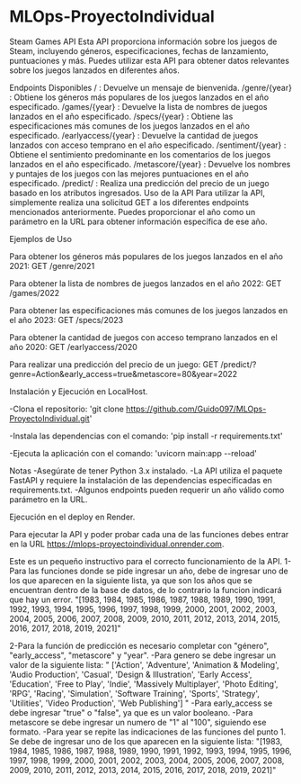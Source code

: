 # MLOps-ProyectoIndividual
Steam Games API
Esta API proporciona información sobre los juegos de Steam, incluyendo géneros, especificaciones, fechas de lanzamiento, puntuaciones y más. Puedes utilizar esta API para obtener datos relevantes sobre los juegos lanzados en diferentes años.

Endpoints Disponibles
/ : Devuelve un mensaje de bienvenida.
/genre/{year} : Obtiene los géneros más populares de los juegos lanzados en el año especificado.
/games/{year} : Devuelve la lista de nombres de juegos lanzados en el año especificado.
/specs/{year} : Obtiene las especificaciones más comunes de los juegos lanzados en el año especificado.
/earlyaccess/{year} : Devuelve la cantidad de juegos lanzados con acceso temprano en el año especificado.
/sentiment/{year} : Obtiene el sentimiento predominante en los comentarios de los juegos lanzados en el año especificado.
/metascore/{year} : Devuelve los nombres y puntajes de los juegos con las mejores puntuaciones en el año especificado.
/predict/ : Realiza una predicción del precio de un juego basado en los atributos ingresados.
Uso de la API
Para utilizar la API, simplemente realiza una solicitud GET a los diferentes endpoints mencionados anteriormente. Puedes proporcionar el año como un parámetro en la URL para obtener información específica de ese año.

Ejemplos de Uso

Para obtener los géneros más populares de los juegos lanzados en el año 2021:
GET /genre/2021

Para obtener la lista de nombres de juegos lanzados en el año 2022:
GET /games/2022

Para obtener las especificaciones más comunes de los juegos lanzados en el año 2023:
GET /specs/2023

Para obtener la cantidad de juegos con acceso temprano lanzados en el año 2020:
GET /earlyaccess/2020

Para realizar una predicción del precio de un juego:
GET /predict/?genre=Action&early_access=true&metascore=80&year=2022

Instalación y Ejecución en LocalHost.

-Clona el repositorio:
'git clone <https://github.com/Guido097/MLOps-ProyectoIndividual.git>'

-Instala las dependencias con el comando:
'pip install -r requirements.txt'

-Ejecuta la aplicación con el comando:
'uvicorn main:app --reload'


Notas
-Asegúrate de tener Python 3.x instalado.
-La API utiliza el paquete FastAPI y requiere la instalación de las dependencias especificadas en requirements.txt.
-Algunos endpoints pueden requerir un año válido como parámetro en la URL.


Ejecución en el deploy en Render.

Para ejecutar la API y poder probar cada una de las funciones debes entrar en la URL <https://mlops-proyectoindividual.onrender.com>.

Este es un pequeño instructivo para el correcto funcionamiento de la API.
1-Para las funciones donde se pide ingresar un año, debe de ingresar uno de los que aparecen en la siguiente lista, ya que son los años que se encuentran dentro de la base de datos, de lo contrario la funcion indicará que hay un error.
"[1983, 1984, 1985, 1986, 1987, 1988, 1989, 1990, 1991, 1992, 1993, 1994, 1995, 1996, 1997, 1998, 1999, 2000, 2001, 2002, 2003, 2004, 2005, 2006, 2007, 2008, 2009, 2010, 2011, 2012, 2013, 2014, 2015, 2016, 2017, 2018, 2019, 2021]"

2-Para la función de predicción es necesario completar con "género", "early_access", "metascore" y "year".
-Para genero se debe ingresar un valor de la siguiente lista:
" ['Action', 'Adventure', 'Animation &amp; Modeling', 'Audio Production', 'Casual', 'Design &amp; Illustration', 'Early Access', 'Education', 'Free to Play', 'Indie', 'Massively Multiplayer', 'Photo Editing', 'RPG', 'Racing', 'Simulation', 'Software Training', 'Sports', 'Strategy', 'Utilities', 'Video Production', 'Web Publishing'] "
-Para early_access se debe ingresar "true" o "false", ya que es un valor booleano.
-Para metascore se debe ingresar un numero de "1" al "100", siguiendo ese formato.
-Para year se repite las indicaciones de las funciones del punto 1. Se debe de ingresar uno de los que aparecen en la siguiente lista:
"[1983, 1984, 1985, 1986, 1987, 1988, 1989, 1990, 1991, 1992, 1993, 1994, 1995, 1996, 1997, 1998, 1999, 2000, 2001, 2002, 2003, 2004, 2005, 2006, 2007, 2008, 2009, 2010, 2011, 2012, 2013, 2014, 2015, 2016, 2017, 2018, 2019, 2021]"



